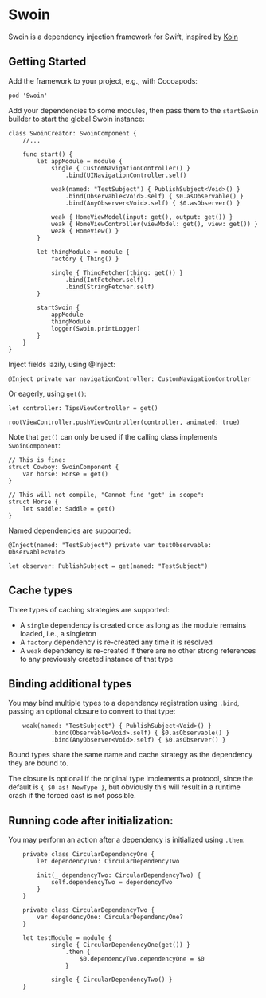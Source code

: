 # Swoin

Swoin is a dependency injection framework for Swift, inspired by [Koin](https://github.com/InsertKoinIO/koin)

## Getting Started

Add the framework to your project, e.g., with Cocoapods:

`pod 'Swoin'`

Add your dependencies to some modules, then pass them to the `startSwoin` builder to start the global Swoin instance:

    class SwoinCreator: SwoinComponent {
        //...

        func start() {
            let appModule = module {
                single { CustomNavigationController() }
                    .bind(UINavigationController.self)

                weak(named: "TestSubject") { PublishSubject<Void>() }
                    .bind(Observable<Void>.self) { $0.asObservable() }
                    .bind(AnyObserver<Void>.self) { $0.asObserver() }

                weak { HomeViewModel(input: get(), output: get()) }
                weak { HomeViewController(viewModel: get(), view: get()) }
                weak { HomeView() }
            }

            let thingModule = module {
                factory { Thing() }

                single { ThingFetcher(thing: get()) }
                    .bind(IntFetcher.self)
                    .bind(StringFetcher.self)
            }
            
            startSwoin {
                appModule
                thingModule
                logger(Swoin.printLogger)
            }
        }
    }
        
Inject fields lazily, using @Inject:

    @Inject private var navigationController: CustomNavigationController
        
Or eagerly, using `get()`:

    let controller: TipsViewController = get()
        
    rootViewController.pushViewController(controller, animated: true)
        
Note that `get()` can only be used if the calling class implements `SwoinComponent`:

    // This is fine:
    struct Cowboy: SwoinComponent {
        var horse: Horse = get()
    }

    // This will not compile, "Cannot find 'get' in scope":
    struct Horse {
        let saddle: Saddle = get()
    }
        
Named dependencies are supported:

    @Inject(named: "TestSubject") private var testObservable: Observable<Void>
        
    let observer: PublishSubject = get(named: "TestSubject")

## Cache types

Three types of caching strategies are supported:

- A `single` dependency is created once as long as the module remains loaded, i.e., a singleton
- A `factory` dependency is re-created any time it is resolved
- A `weak` dependency is re-created if there are no other strong references to any previously created instance of that type

## Binding additional types

You may bind multiple types to a dependency registration using `.bind`, passing an optional closure to convert to that type:

        weak(named: "TestSubject") { PublishSubject<Void>() }
                .bind(Observable<Void>.self) { $0.asObservable() }
                .bind(AnyObserver<Void>.self) { $0.asObserver() }
                
Bound types share the same name and cache strategy as the dependency they are bound to.

The closure is optional if the original type implements a protocol, since the default is `{ $0 as! NewType }`, but obviously this will result in a runtime crash if the forced cast is not possible.

## Running code after initialization:

You may perform an action after a dependency is initialized using `.then`:

        private class CircularDependencyOne {
            let dependencyTwo: CircularDependencyTwo

            init(_ dependencyTwo: CircularDependencyTwo) {
                self.dependencyTwo = dependencyTwo
            }
        }

        private class CircularDependencyTwo {
            var dependencyOne: CircularDependencyOne?
        }
        
        let testModule = module {
                single { CircularDependencyOne(get()) }
                    .then {
                        $0.dependencyTwo.dependencyOne = $0
                    }

                single { CircularDependencyTwo() }
        }

